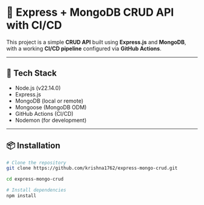 # 🚀 Express + MongoDB CRUD API with CI/CD

This project is a simple **CRUD API** built using **Express.js** and **MongoDB**, with a working **CI/CD pipeline** configured via **GitHub Actions**.

---

## 🧰 Tech Stack

- Node.js (v22.14.0)
- Express.js
- MongoDB (local or remote)
- Mongoose (MongoDB ODM)
- GitHub Actions (CI/CD)
- Nodemon (for development)

---

## 📦 Installation

```bash
# Clone the repository
git clone https://github.com/krishna1762/express-mongo-crud.git

cd express-mongo-crud

# Install dependencies
npm install
